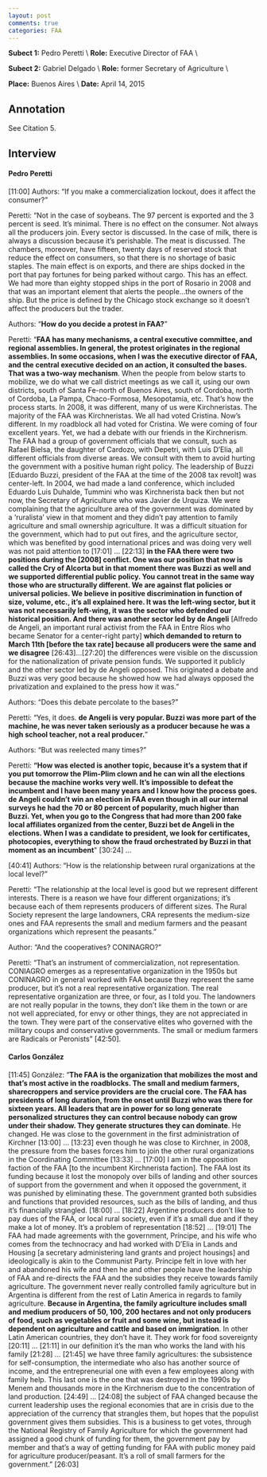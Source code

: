 ```yaml
---
layout: post
comments: true
categories: FAA
---
```


**Subect 1:** Pedro Peretti \\
**Role:** Executive Director of FAA \\

**Subect 2:** Gabriel Delgado \\
**Role:** former Secretary of Agriculture \\

**Place:** Buenos Aires \\
**Date:** April 14, 2015


## Annotation

See Citation 5.


## Interview

#### Pedro Peretti

[11:00] Authors: “If you make a commercialization lockout, does it affect the consumer?”

Peretti: “Not in the case of soybeans. The 97 percent is exported and the 3 percent is seed. It’s minimal. There is no effect on the consumer. Not always all the producers join. Every sector is discussed. In the case of milk, there is always a discussion because it’s perishable. The meat is discussed. The chambers, moreover, have fifteen, twenty days of reserved stock that reduce the effect on consumers, so that there is no shortage of basic staples. The main effect is on exports, and there are ships docked in the port that pay fortunes for being parked without cargo. This has an effect. We had more than eighty stopped ships in the port of Rosario in 2008 and that was an important element that alerts the people…the owners of the ship. But the price is defined by the Chicago stock exchange so it doesn’t affect the producers but the trader.

Authors: “**How do you decide a protest in FAA?**”

Peretti: “**FAA has many mechanisms, a central executive committee, and regional assemblies. In general, the protest originates in the regional assemblies. In some occasions, when I was the executive director of FAA, and the central executive decided on an action, it consulted the bases. That was a two-way mechanism**. When the people from below starts to mobilize, we do what we call district meetings as we call it, using our own districts, south of Santa Fe-north of Buenos Aires, south of Cordoba, north of Cordoba, La Pampa, Chaco-Formosa, Mesopotamia, etc. That’s how the process starts. In 2008, it was different, many of us were Kirchneristas. The majority of the FAA was Kirchneristas. We all had voted Cristina. Now’s different. In my roadblock all had voted for Cristina. We were coming of four excellent years. Yet, we had a debate with our friends in the Kirchnerism. The FAA had a group of government officials that we consult, such as Rafael Bielsa, the daughter of Cardozo, with Depetri, with Luis D’Elia, all different officials from diverse areas. We consult with them to avoid hurting the government with a positive human right policy. The leadership of Buzzi [Eduardo Buzzi, president of the FAA at the time of the 2008 tax revolt] was center-left. In 2004, we had made a land conference, which included Eduardo Luis Duhalde, Tummini who was Kirchnerista back then but not now, the Secretary of Agriculture who was Javier de Urquiza. We were complaining that the agriculture area of the government was dominated by a ‘ruralista’ view in that moment and they didn’t pay attention to family agriculture and small ownership agriculture. It was a difficult situation for the government, which had to put out fires, and the agriculture sector, which was benefited by good international prices and was doing very well was not paid attention to [17:01] … [22:13] **in the FAA there were two positions during the [2008] conflict. One was our position that now is called the Cry of Alcorta but in that moment there was Buzzi as well and we supported differential public policy. You cannot treat in the same way those who are structurally different. We are against flat policies or universal policies. We believe in positive discrimination in function of size, volume, etc., it’s all explained here. It was the left-wing sector, but it was not necessarily left-wing, it was the sector who defended our historical position. And there was another sector led by de Angeli** [Alfredo de Angeli, an important rural activist from the FAA in Entre Ríos who became Senator for a center-right party] **which demanded to return to March 11th [before the tax rate] because all producers were the same and we disagree** [26:43]…[27:20] the differences were visible on the discussion for the nationalization of private pension funds. We supported it publicly and the other sector led by de Angeli opposed. This originated a debate and Buzzi was very good because he showed how we had always opposed the privatization and explained to the press how it was.”

Authors: “Does this debate percolate to the bases?”

Peretti: “Yes, it does. **de Angeli is very popular. Buzzi was more part of the machine, he was never taken seriously as a producer because he was a high school teacher, not a real producer.**”

Authors: “But was reelected many times?”

Peretti: **“How was elected is another topic, because it’s a system that if you put tomorrow the Plim-Plim clown and he can win all the elections because the machine works very well. It’s impossible to defeat the incumbent and I have been many years and I know how the process goes. de Angeli couldn’t win an election in FAA even though in all our internal surveys he had the 70 or 80 percent of popularity, much higher than Buzzi. Yet, when you go to the Congress that had more than 200 fake local affiliates organized from the center, Buzzi bet de Angeli in the elections. When I was a candidate to president, we look for certificates, photocopies, everything to show the fraud orchestrated by Buzzi in that moment as an incumbent**" [30:24] …

[40:41] Authors: “How is the relationship between rural organizations at the local level?”

Peretti: “The relationship at the local level is good but we represent different interests. There is a reason we have four different organizations; it’s because each of them represents producers of different sizes. The Rural Society represent the large landowners, CRA represents the medium-size ones and FAA represents the small and medium farmers and the peasant organizations which represent the peasants.”

Author: “And the cooperatives? CONINAGRO?”

Peretti: “That’s an instrument of commercialization, not representation. CONIAGRO emerges as a representative organization in the 1950s but CONINAGRO in general worked with FAA because they represent the same producer, but it’s not a real representative organization. The real representative organization are three, or four, as I told you. The landowners are not really popular in the towns, they don’t like them in the town or are not well appreciated, for envy or other things, they are not appreciated in the town. They were part of the conservative elites who governed with the military coups and conservative governments. The small or medium farmers are Radicals or Peronists” [42:50]. 

#### Carlos González

[11:45] González: “**The FAA is the organization that mobilizes the most and that’s most active in the roadblocks. The small and medium farmers, sharecroppers and service providers are the crucial core. The FAA has presidents of long duration, from the onset until Buzzi who was there for sixteen years. All leaders that are in power for so long generate personalized structures they can control because nobody can grow under their shadow. They generate structures they can dominate**. He changed. He was close to the government in the first administration of Kirchner [13:00] … [13:23] even though he was close to Kirchner, in 2008, the pressure from the bases forces him to join the other rural organizations in the Coordinating Committee [13:33] … [17:00] I am in the opposition faction of the FAA [to the incumbent Kirchnerista faction]. The FAA lost its funding because it lost the monopoly over bills of landing and other sources of support from the government and when it opposed the government, it was punished by eliminating these. The government granted both subsidies and functions that provided resources, such as the bills of landing, and thus it’s financially strangled. [18:00] … [18:22] Argentine producers don’t like to pay dues of the FAA, or local rural society, even if it’s a small due and if they make a lot of money. It’s a problem of representation [18:52] … [19:01] The FAA had made agreements with the government, Príncipe, and his wife who comes from the technocracy and had worked with D’Elia in Lands and Housing [a secretary administering land grants and project housings] and ideologically is akin to the Communist Party. Príncipe felt in love with her and abandoned his wife and then he and other people have the leadership of FAA and re-directs the FAA and the subsidies they receive towards family agriculture. The government never really controlled family agriculture but in Argentina is different from the rest of Latin America in regards to family agriculture. **Because in Argentina, the family agriculture includes small and medium producers of 50, 100, 200 hectares and not only producers of food, such as vegetables or fruit and some wine, but instead is dependent on agriculture and cattle and based on immigration**. In other Latin American countries, they don’t have it. They work for food sovereignty [20:11] … [21:11] in our definition it’s the man who works the land with his family [21:28] … [21:45] we have three family agricultures: the subsistence for self-consumption, the intermediate who also has another source of income, and the entrepreneurial one with even a few employees along with family help. This last one is the one that was destroyed in the 1990s by Menem and thousands more in the Kirchnerism due to the concentration of land production. [24:49] … [24:08] the subject of FAA changed because the current leadership uses the regional economies that are in crisis due to the appreciation of the currency that strangles them, but hopes that the populist government gives them subsidies. This is a business to get votes, through the National Registry of Family Agriculture for which the government had assigned a good chunk of funding for them, the government pay by member and that’s a way of getting funding for FAA with public money paid for agriculture producer/peasant. It’s a roll of small farmers for the government.” [26:03] 

